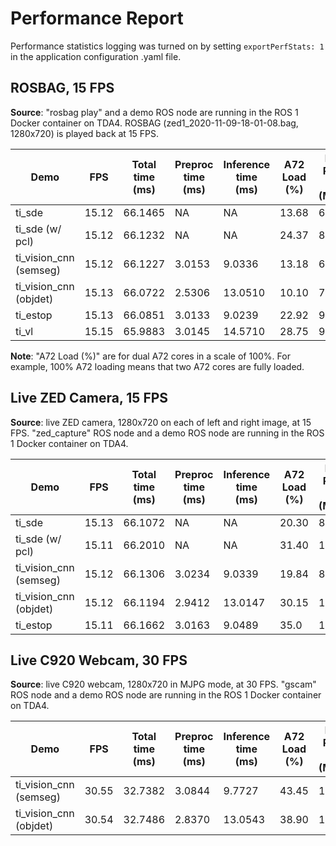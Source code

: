 Performance Report
==================

Performance statistics logging was turned on by setting `exportPerfStats: 1` in the application configuration .yaml file.

## ROSBAG, 15 FPS

**Source**: "rosbag play" and a demo ROS node are running in the ROS 1 Docker container on TDA4. ROSBAG (zed1_2020-11-09-18-01-08.bag, 1280x720) is played back at 15 FPS.

Demo | FPS| Total time (ms)| Preproc time (ms)| Inference time (ms)| A72 Load (%)| DDR Read BW (MB/s)| DDR Write BW (MB/s)| DDR Total BW (MB/s)| C71 Load (%)| C66_1 Load (%)| C66_2 Load (%)| MCU2_0 Load (%)| MCU2_1 Load (%)| MSC_0 (%)| MSC_1 (%)| VISS (%)| NF (%)| LDC (%)| SDE (%)| DOF (%)
----|-----|-----|-----|-----|-----|-----|-----|-----|-----|-----|-----|-----|-----|-----|-----|-----|-----|-----|-----|-----
ti_sde| 15.12| 66.1465| NA| NA| 13.68| 604| 556| 1160| 1.0| 0.0| 0.0| 2.0| 1.0| 0| 0| 0| 0| 5.0| 15.19| 0
ti_sde (w/ pcl)| 15.12| 66.1232| NA| NA| 24.37| 854| 812| 1666| 0.0| 16.0| 1.0| 2.0| 1.0| 0| 0| 0| 0| 4.95| 15.3| 0
ti_vision_cnn (semseg)| 15.12| 66.1227| 3.0153| 9.0336| 13.18| 606| 422| 1028| 10.0| 0.0| 1.0| 2.0| 1.0| 3.59| 0| 0| 0| 2.39| 0| 0
ti_vision_cnn (objdet)| 15.13| 66.0722| 2.5306| 13.0510| 10.10| 779| 388| 1167| 18.0| 1.0| 0.0| 1.0| 1.0| 3.55| 0| 0| 0| 2.36| 0| 0
ti_estop| 15.13| 66.0851| 3.0133| 9.0239| 22.92| 974| 708| 1682| 10.0| 1.0| 1.0| 3.0| 1.0| 3.56| 0| 0| 0| 4.90| 15.24| 0
ti_vl| 15.15| 65.9883| 3.0145| 14.5710| 28.75| 967| 884| 1851| 16.0| 68.0| 2.0| 2.0| 1.0| 1.32| 0| 0| 0| 0.84| 0| 0

**Note**: "A72 Load (%)" are for dual A72 cores in a scale of 100%. For example, 100% A72 loading means that two A72 cores are fully loaded.

## Live ZED Camera, 15 FPS

**Source**: live ZED camera, 1280x720 on each of left and right image, at 15 FPS. "zed_capture" ROS node and a demo ROS node are running in the ROS 1 Docker container on TDA4.

Demo | FPS| Total time (ms)| Preproc time (ms)| Inference time (ms)| A72 Load (%)| DDR Read BW (MB/s)| DDR Write BW (MB/s)| DDR Total BW (MB/s)| C71 Load (%)| C66_1 Load (%)| C66_2 Load (%)| MCU2_0 Load (%)| MCU2_1 Load (%)| MSC_0 (%)| MSC_1 (%)| VISS (%)| NF (%)| LDC (%)| SDE (%)| DOF (%)
----|-----|-----|-----|-----|-----|-----|-----|-----|-----|-----|-----|-----|-----|-----|-----|-----|-----|-----|-----|-----
ti_sde| 15.13| 66.1072| NA| NA| 20.30| 857| 880| 1737| 1.0| 0.0| 0.0| 2.0| 1.0| 0| 0| 0| 0| 4.93| 14.98| 0
ti_sde (w/ pcl)| 15.11| 66.2010| NA| NA| 31.40| 1070| 1053| 2123| 1.0| 16.0| 1.0| 2.0| 1.0| 0| 0| 0| 0| 4.92| 14.92| 0
ti_vision_cnn (semseg)| 15.12| 66.1306| 3.0234| 9.0339| 19.84| 892| 784| 1676| 10.0| 0.0| 1.0| 2.0| 1.0| 3.59| 0| 0| 0| 2.38| 0| 0
ti_vision_cnn (objdet)| 15.12| 66.1194| 2.9412| 13.0147| 30.15| 1117| 643| 1760| 12.0| 0.0| 1.0| 1.0| 1.0| 2.29| 0| 0| 0| 1.52| 0| 0
ti_estop| 15.11| 66.1662| 3.0163| 9.0489| 35.0| 1238| 1042| 2280| 10.0| 0.0| 0.0| 2.0| 1.0| 3.64| 0| 0| 0| 5.0| 15.6| 0

## Live C920 Webcam, 30 FPS

**Source**: live C920 webcam, 1280x720 in MJPG mode, at 30 FPS. "gscam" ROS node and a demo ROS node are running in the ROS 1 Docker container on TDA4.

Demo | FPS| Total time (ms)| Preproc time (ms)| Inference time (ms)| A72 Load (%)| DDR Read BW (MB/s)| DDR Write BW (MB/s)| DDR Total BW (MB/s)| C71 Load (%)| C66_1 Load (%)| C66_2 Load (%)| MCU2_0 Load (%)| MCU2_1 Load (%)| MSC_0 (%)| MSC_1 (%)| VISS (%)| NF (%)| LDC (%)| SDE (%)| DOF (%)
----|-----|-----|-----|-----|-----|-----|-----|-----|-----|-----|-----|-----|-----|-----|-----|-----|-----|-----|-----|-----
ti_vision_cnn (semseg)| 30.55| 32.7382| 3.0844| 9.7727| 43.45| 1363| 1040| 2403| 20.0| 21.0| 0.0| 3.0| 1.0| 7.11| 0| 0| 0| 4.73| 0| 0
ti_vision_cnn (objdet)| 30.54| 32.7486| 2.8370| 13.0543| 38.90| 1726| 924| 2650| 37.0| 21.0| 0.0| 3.0| 1.0| 7.9| 0| 0| 0| 4.70| 0| 0
